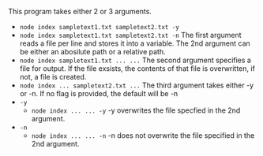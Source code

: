 This program takes either 2 or 3 arguments. 
- `node index sampletext1.txt sampletext2.txt -y`
- `node index sampletext1.txt sampletext2.txt -n`
The first argument reads a file per line and stores it into a variable. The 2nd argument can be either an abosilute path or a relative path.
- `node index sampletext1.txt ... ...`
The second argument specifies a file for output. If the file exsists, the contents of that file is overwritten, if not, a file is created.
- `node index ... sampletext2.txt ...`
The third argument takes either -y or -n. If no flag is provided, the default will be -n
- `-y`
    - `node index ... ... -y` -y overwrites the file specfied in the 2nd argument. 
- `-n`
    - `node index ... ... -n` -n does not overwrite the file specified in the 2nd argument.


